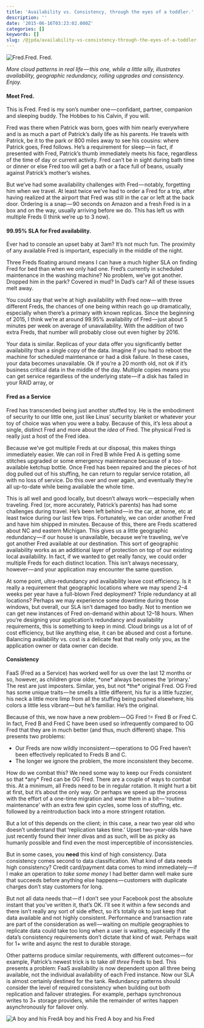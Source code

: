 ```yaml
---
title: 'Availability vs. Consistency, through the eyes of a toddler.'
description: ''
date: '2015-06-16T03:23:02.000Z'
categories: []
keywords: []
slug: /@jpda/availability-vs-consistency-through-the-eyes-of-a-toddler-8bc3abdfd9c
---
```


![Fred.Fred.](https://cdn-images-1.medium.com/max/800/0*5Cg24j-6Z0Doy7gs.jpg)
Fred.

_More cloud patterns in real life — this one, while a little silly, illustrates availability, geographic redundancy, rolling upgrades and consistency. Enjoy._

#### Meet Fred.

This is Fred. Fred is my son’s number one — confidant, partner, companion and sleeping buddy. The Hobbes to his Calvin, if you will.

Fred was there when Patrick was born, goes with him nearly everywhere and is as much a part of Patrick’s daily life as his parents. He travels with Patrick, be it to the park or 800 miles away to see his cousins: where Patrick goes, Fred follows. He’s a requirement for sleep — in fact, if presented with Fred, Patrick’s thumb immediately meets his face, regardless of the time of day or current activity. Fred can’t be in sight during bath time or dinner or else Fred too will get a bath or a face full of beans, usually against Patrick’s mother’s wishes.

But we’ve had some availability challenges with Fred — notably, forgetting him when we travel. At least twice we’ve had to order a Fred for a trip, after having realized at the airport that Fred was still in the car or left at the back door. Ordering is a snap — 90 seconds on Amazon and a fresh Fred is in a box and on the way, usually arriving before we do. This has left us with multiple Freds (I think we’re up to 3 now).

#### 99.95% SLA for Fred availability.

Ever had to console an upset baby at 3am? It’s not much fun. The proximity of any available Fred is important, especially in the middle of the night.

Three Freds floating around means I can have a much higher SLA on finding Fred for bed than when we only had one. Fred’s currently in scheduled maintenance in the washing machine? No problem, we’ve got another. Dropped him in the park? Covered in mud? In Dad’s car? All of these issues melt away.

You could say that we’re at high availability with Fred now — with three different Freds, the chances of one being within reach go up dramatically, especially when there’s a primary with known replicas. Since the beginning of 2015, I think we’re at around 99.95% availability of Fred — just about 5 minutes per week on average of unavailability. With the addition of two extra Freds, that number will probably close out even higher by 2016.

Your data is similar. Replicas of your data offer you significantly better availability than a single copy of the data. Imagine if you had to reboot the machine for scheduled maintenance or had a disk failure. In these cases, your data becomes unavailable. Ok if you’re a 20 month old, not ok if it’s business critical data in the middle of the day. Multiple copies means you can get service regardless of the underlying state — if a disk has failed in your RAID array, or

#### Fred as a Service

Fred has transcended being just another stuffed toy. He is the embodiment of security to our little one, just like Linus’ security blanket or whatever your toy of choice was when you were a baby. Because of this, it’s less about a single, distinct Fred and more about the _idea_ of Fred. The physical Fred is really just a host of the Fred idea.

Because we’ve got multiple Freds at our disposal, this makes things immediately easier. We can roll in Fred B while Fred A is getting some stitches upgraded or some emergency maintenance because of a too-available ketchup bottle. Once Fred has been repaired and the pieces of hot dog pulled out of his stuffing, he can return to regular service rotation, all with no loss of service. Do this over and over again, and eventually they’re all up-to-date while being available the whole time.

This is all well and good locally, but doesn’t always work — especially when traveling. Fred (or, more accurately, Patrick’s parents) has had some challenges during travel. He’s been left behind — in the car, at home, etc at least twice during our last few trips. Fortunately, we can order another Fred and have him shipped in minutes. Because of this, there are Freds scattered about NC and eastern Michigan. This gives us a little geographic redundancy — if our house is unavailable, because we’re traveling, we’ve got another Fred available at our destination. This sort of geographic availability works as an additional layer of protection on top of our existing local availability. In fact, if we wanted to get really fancy, we could order multiple Freds for each distinct location. This isn’t always necessary, however — and your application may encounter the same question.

At some point, ultra-redundancy and availability leave cost efficiency. Is it really a requirement that geographic locations where we may spend 2–4 weeks per year have a full-blown Fred deployment? Triple redundancy at all locations? Perhaps we may experience some downtime during those windows, but overall, our SLA isn’t damaged too badly. Not to mention we can get new instances of Fred on-demand within about 12–18 hours. When you’re designing your application’s redundancy and availability requirements, this is something to keep in mind. Cloud brings us a lot of of cost efficiency, but like anything else, it can be abused and cost a fortune. Balancing availability vs. cost is a delicate feat that really only you, as the application owner or data owner can decide.

#### Consistency

FaaS (Fred as a Service) has worked well for us over the last 12 months or so, however, as children grow older, \*one\* always becomes the ‘primary.’ The rest are just imposters. Similar, yes, but not \*the\* original Fred. OG Fred has some unique traits — he smells a little different, his fur is a little fuzzier, his neck a little more limp from all the stuffing being pushed elsewhere, his colors a little less vibrant — but he’s familiar. He’s the original.

Because of this, we now have a new problem — OG Fred != Fred B or Fred C. In fact, Fred B and Fred C have been used so infrequently compared to OG Fred that they are in much better (and thus, much different) shape. This presents two problems:

*   Our Freds are now wildly inconsistent — operations to OG Fred haven’t been effectively replicated to Freds B and C.
*   The longer we ignore the problem, the more inconsistent they become.

How do we combat this? We need some way to keep our Freds consistent so that \*any\* Fred can be OG Fred. There are a couple of ways to combat this. At a minimum, all Freds need to be in regular rotation. It might hurt a bit at first, but it’s about the only way. Or perhaps we speed up the process with the effort of a one-time migration and wear them in a bit — ‘routine maintenance’ with an extra few spin cycles, some loss of stuffing, etc. followed by a reintroduction back into a more stringent rotation.

But a lot of this depends on the client; in this case, a near two year old who doesn’t understand that ‘replication takes time.’ Upset two-year-olds have just recently found their inner divas and as such, will be as picky as humanly possible and find even the most imperceptible of inconsistencies.

But in some cases, you **need** this kind of high consistency. Data consistency comes second to data classification. What kind of data needs high consistency? Credit card/payment data comes to mind immediately — if I make an operation to _take some money_ I had better damn well make sure that succeeds before anything else happens — customers with duplicate charges don’t stay customers for long.

But not all data needs that — if I don’t see your Facebook post the absolute instant that you’ve written it, that’s OK. I’ll see it within a few seconds and there isn’t really any sort of side effect, so it’s totally ok to just keep that data available and not highly consistent. Performance and transaction rate are part of the consideration as well — waiting on multiple geographies to replicate data could take too long when a user is waiting, especially if the data’s consistency requirements don’t dictate that kind of wait. Perhaps wait for 1+ write and async the rest to durable storage.

Other patterns produce similar requirements, with different outcomes — for example, Patrick’s newest trick is to take _all three_ Freds to bed. This presents a problem: FaaS availability is now dependent upon all three being available, not the individual availability of each Fred instance. Now our SLA is almost certainly destined for the tank. Redundancy patterns should consider the level of required consistency when building out both replication and failover strategies. For example, perhaps synchronous writes to 3+ storage providers, while the remainder of writes happen asynchronously for failover only.

![A boy and his FredA boy and his Fred](https://cdn-images-1.medium.com/max/800/0*-Wd2MOeI8rmwAUxo.jpg)
A boy and his Fred